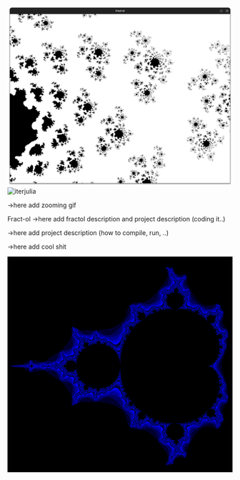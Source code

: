 ![iterjulia](assets/bl1.png)
![iterjulia](assets/smaller.gif)

->here add zooming gif

Fract-ol ->here add fractol description and project description (coding it..)

->here add project description (how to compile, run, ..)

->here add cool shit

![Mandelbrot2](assets/m2.png)